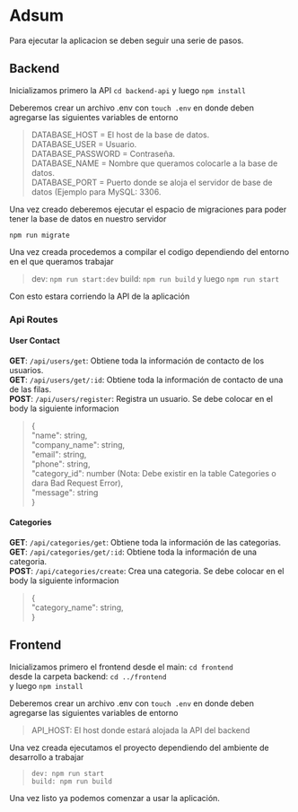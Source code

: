 # Adsum
Para ejecutar la aplicacion se deben seguir una serie de pasos.

## Backend
Inicializamos primero la API
`cd backend-api`
 y luego `npm install`

Deberemos crear un archivo .env con `touch .env` en donde deben agregarse las siguientes variables de entorno

> <p>DATABASE_HOST = El host de la base de datos.<br>
> DATABASE_USER = Usuario.<br>
> DATABASE_PASSWORD = Contraseña.<br>
> DATABASE_NAME = Nombre que queramos colocarle a la base de datos.<br>
> DATABASE_PORT = Puerto donde se aloja el servidor de base de datos (Ejemplo para MySQL: 3306.</p>

Una vez creado deberemos ejecutar el espacio de migraciones para poder tener la base de datos en nuestro servidor

`npm run migrate`

Una vez creada procedemos a compilar el codigo dependiendo del entorno en el que queramos trabajar

> dev: `npm run start:dev`
> build: `npm run build` y luego
> `npm run start`

Con esto estara corriendo la API de la aplicación

### Api Routes

#### User Contact
**GET**: `/api/users/get`: Obtiene toda la información de contacto de los usuarios. <br>
**GET**: `/api/users/get/:id`: Obtiene toda la información de contacto de una de las filas.<br>
**POST**: `/api/users/register`: Registra un usuario. Se debe colocar en el body la siguiente informacion <br>
>{<br>
>  "name": string,<br>
>  "company_name": string,<br>
>  "email": string,<br>
>  "phone": string,<br>
>  "category_id": number (Nota: Debe existir en la table Categories o dara Bad Request Error),<br>
>  "message": string<br>
>} <br>

#### Categories
**GET**: `/api/categories/get`: Obtiene toda la información de las categorias. <br>
**GET**: `/api/categories/get/:id`: Obtiene toda la información de una categoria.<br>
**POST**: `/api/categories/create`: Crea una categoria. Se debe colocar en el body la siguiente informacion <br>
>{<br>
>  "category_name": string,<br>
>} <br>

## Frontend
Inicializamos primero el frontend
desde el main: `cd frontend`<br>
desde la carpeta backend: `cd ../frontend`<br>
y luego `npm install`

Deberemos crear un archivo .env con `touch .env` en donde deben agregarse las siguientes variables de entorno

> API_HOST: El host donde estará alojada la API del backend

Una vez creada ejecutamos el proyecto dependiendo del ambiente de desarrollo a trabajar

> `dev: npm run start`<br>
> `build: npm run build`

Una vez listo ya podemos comenzar a usar la aplicación.
